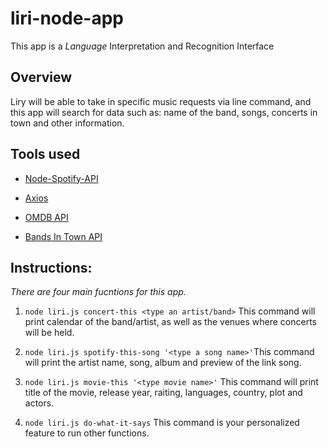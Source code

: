# liri-node-app

This app is a _Language_ Interpretation and Recognition Interface

## Overview

Liry will be able to take in specific music requests via line command, and this app will search for data such as: name of the band, songs, concerts in town and other information.

## Tools used

- [Node-Spotify-API]()

- [Axios]()

- [OMDB API]()
- [Bands In Town API]()

## Instructions:

_There are four main fucntions for this app._

1.  `node liri.js concert-this <type an artist/band>`
    This command will print calendar of the band/artist, as well as the venues where concerts will be held.

2.  `node liri.js spotify-this-song '<type a song name>'`This command will print the artist name, song, album and preview of the link song.

3.  `node liri.js movie-this '<type movie name>'`
    This command will print title of the movie, release year, raiting, languages, country, plot and actors.

4.  `node liri.js do-what-it-says`
    This command is your personalized feature to run other functions.
    

    
